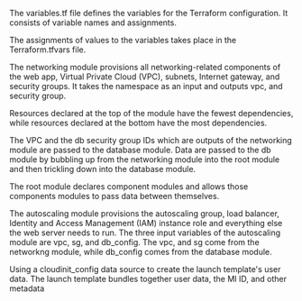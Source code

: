 
The variables.tf file defines the variables for the Terraform configuration. It consists of variable names and assignments.

The assignments of values to the variables takes place in the Terraform.tfvars file.


The networking module provisions all networking-related components of the web app, Virtual Private Cloud (VPC), subnets, Internet gateway, and security groups.
It takes the namespace as an input and outputs vpc, and security group.

Resources declared at the top of the module have the fewest dependencies, while resources declared at the bottom have the most dependencies.

The VPC and the db security group IDs which are outputs of the networking module are passed to the database module. Data are passed to the db module by bubbling up from the networking module into the root module and then trickling down into the database module.

The root module declares component modules and allows those components modules to pass data between themselves.

The autoscaling module provisions the autoscaling group, load balancer, Identity and Access Management (IAM) instance role and everything else the web server needs to run.
The three input variables of the autoscaling module are vpc, sg, and db_config. The vpc, and sg come from the networkng module, while db_config comes from the database module.

Using a cloudinit_config data source to create the launch template's user data.
The launch template bundles together user data, the MI ID, and other metadata